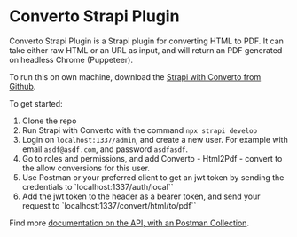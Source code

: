 # Converto Strapi Plugin

Converto Strapi Plugin is a Strapi plugin for converting HTML to PDF. It can take either raw HTML or an URL as input, and will return an PDF generated on headless Chrome (Puppeteer).

To run this on own machine, download the [Strapi with Converto from Github](https://github.com/losol/converto). 

To get started: 
1. Clone the repo
2. Run Strapi with Converto with the command `npx strapi develop`
3. Login on `localhost:1337/admin`, and create a new user. For example with email `asdf@asdf.com`, and password `asdfasdf`.
4. Go to roles and permissions, and add Converto - Html2Pdf - convert to the allow conversions for this user. 
5. Use Postman or your preferred client to get an jwt token by sending the credentials to `localhost:1337/auth/local``
6. Add the jwt token to the header as a bearer token, and send your request to `localhost:1337/convert/html/to/pdf``

Find more [documentation on the API, with an Postman Collection](https://documenter.getpostman.com/view/863421/SWLZeUzS?version=latest). 